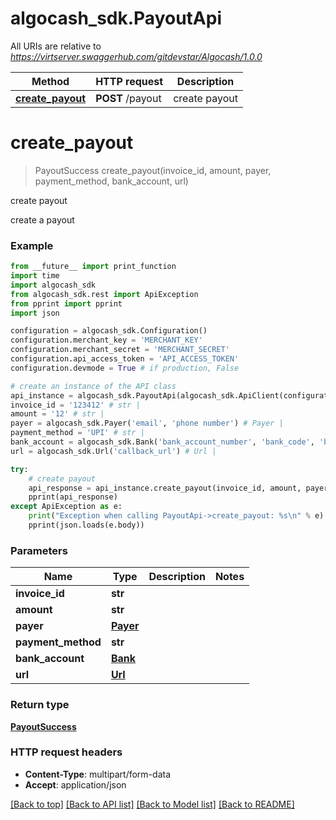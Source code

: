 # algocash_sdk.PayoutApi

All URIs are relative to *https://virtserver.swaggerhub.com/gitdevstar/Algocash/1.0.0*

Method | HTTP request | Description
------------- | ------------- | -------------
[**create_payout**](PayoutApi.md#create_payout) | **POST** /payout | create payout

# **create_payout**
> PayoutSuccess create_payout(invoice_id, amount, payer, payment_method, bank_account, url)

create payout

create a payout

### Example
```python
from __future__ import print_function
import time
import algocash_sdk
from algocash_sdk.rest import ApiException
from pprint import pprint
import json

configuration = algocash_sdk.Configuration()
configuration.merchant_key = 'MERCHANT_KEY'
configuration.merchant_secret = 'MERCHANT_SECRET'
configuration.api_access_token = 'API_ACCESS_TOKEN'
configuration.devmode = True # if production, False

# create an instance of the API class
api_instance = algocash_sdk.PayoutApi(algocash_sdk.ApiClient(configuration))
invoice_id = '123412' # str | 
amount = '12' # str | 
payer = algocash_sdk.Payer('email', 'phone number') # Payer | 
payment_method = 'UPI' # str | 
bank_account = algocash_sdk.Bank('bank_account_number', 'bank_code', 'bank_beneficiary') # Bank | 
url = algocash_sdk.Url('callback_url') # Url | 

try:
    # create payout
    api_response = api_instance.create_payout(invoice_id, amount, payer, payment_method, bank_account, url)
    pprint(api_response)
except ApiException as e:
    print("Exception when calling PayoutApi->create_payout: %s\n" % e)
    pprint(json.loads(e.body))
```

### Parameters

Name | Type | Description  | Notes
------------- | ------------- | ------------- | -------------
 **invoice_id** | **str**|  | 
 **amount** | **str**|  | 
 **payer** | [**Payer**](.md)|  | 
 **payment_method** | **str**|  | 
 **bank_account** | [**Bank**](.md)|  | 
 **url** | [**Url**](.md)|  | 

### Return type

[**PayoutSuccess**](PayoutSuccess.md)

### HTTP request headers

 - **Content-Type**: multipart/form-data
 - **Accept**: application/json

[[Back to top]](#) [[Back to API list]](../README.md#documentation-for-api-endpoints) [[Back to Model list]](../README.md#documentation-for-models) [[Back to README]](../README.md)

